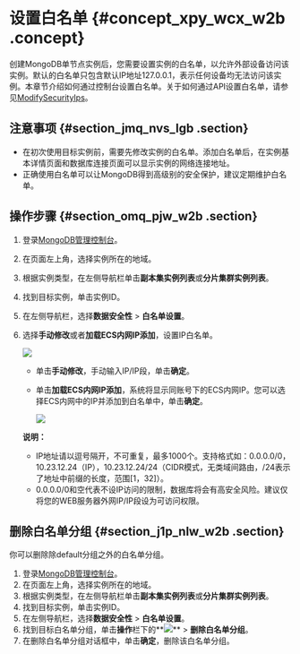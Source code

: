 # 设置白名单 {#concept_xpy_wcx_w2b .concept}

创建MongoDB单节点实例后，您需要设置实例的白名单，以允许外部设备访问该实例。默认的白名单只包含默认IP地址127.0.0.1，表示任何设备均无法访问该实例。本章节介绍如何通过控制台设置白名单。关于如何通过API设置白名单，请参见[ModifySecurityIps](../intl.zh-CN/API参考/安全管理/ModifySecurityIps.md#)。

## 注意事项 {#section_jmq_nvs_lgb .section}

-   在初次使用目标实例前，需要先修改实例的白名单。添加白名单后，在实例基本详情页面和数据库连接页面可以显示实例的网络连接地址。
-   正确使用白名单可以让MongoDB得到高级别的安全保护，建议定期维护白名单。

## 操作步骤 {#section_omq_pjw_w2b .section}

1.  登录[MongoDB管理控制台](https://mongodb.console.aliyun.com/)。
2.  在页面左上角，选择实例所在的地域。
3.  根据实例类型，在左侧导航栏单击**副本集实例列表**或**分片集群实例列表**。
4.  找到目标实例，单击实例ID。
5.  在左侧导航栏，选择**数据安全性** \> **白名单设置**。
6.  选择**手动修改**或者**加载ECS内网IP添加**，设置IP白名单。

    ![](http://static-aliyun-doc.oss-cn-hangzhou.aliyuncs.com/assets/img/17804/154777441137239_zh-CN.png)

    -   单击**手动修改**，手动输入IP/IP段，单击**确定**。
    -   单击**加载ECS内网IP添加**，系统将显示同账号下的ECS内网IP。您可以选择ECS内网中的IP并添加到白名单中，单击**确定**。

        ![](http://static-aliyun-doc.oss-cn-hangzhou.aliyuncs.com/assets/img/17804/154777441137240_zh-CN.png)

    **说明：** 

    -   IP地址请以逗号隔开，不可重复，最多1000个。支持格式如：0.0.0.0/0，10.23.12.24（IP），10.23.12.24/24（CIDR模式，无类域间路由，/24表示了地址中前缀的长度，范围\[1，32\]）。
    -   0.0.0.0/0和空代表不设IP访问的限制，数据库将会有高安全风险。建议仅将您的WEB服务器外网IP/IP段设为可访问权限。

## 删除白名单分组 {#section_j1p_nlw_w2b .section}

你可以删除除default分组之外的白名单分组。

1.  登录[MongoDB管理控制台](https://mongodb.console.aliyun.com/)。
2.  在页面左上角，选择实例所在的地域。
3.  根据实例类型，在左侧导航栏单击**副本集实例列表**或**分片集群实例列表**。
4.  找到目标实例，单击实例ID。
5.  在左侧导航栏，选择**数据安全性** \> **白名单设置**。
6.  找到目标白名单分组，单击**操作**栏下的**![](http://static-aliyun-doc.oss-cn-hangzhou.aliyuncs.com/assets/img/6723/154777441113851_zh-CN.png)** \> **删除白名单分组**。
7.  在删除白名单分组对话框中，单击**确定**，删除该白名单分组。


